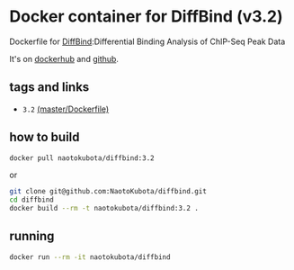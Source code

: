 # Docker container for DiffBind (v3.2)

Dockerfile for [DiffBind](http://bioconductor.org/packages/release/bioc/vignettes/DiffBind/inst/doc/DiffBind.pdf):Differential Binding Analysis of ChIP-Seq Peak Data

It's on [dockerhub](https://hub.docker.com/r/naotokubota/diffbind) and [github](https://github.com/NaotoKubota/diffbind).

## tags and links
- `3.2` [(master/Dockerfile)](https://github.com/NaotoKubota/diffbind/blob/master/Dockerfile)

## how to build

```sh
docker pull naotokubota/diffbind:3.2
```

or

```sh
git clone git@github.com:NaotoKubota/diffbind.git
cd diffbind
docker build --rm -t naotokubota/diffbind:3.2 .
```

## running

```sh
docker run --rm -it naotokubota/diffbind
```
